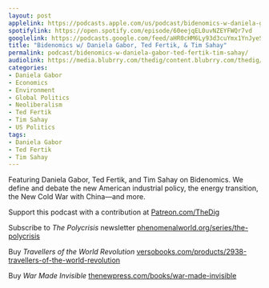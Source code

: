 ```yaml
---
layout: post
applelink: https://podcasts.apple.com/us/podcast/bidenomics-w-daniela-gabor-ted-fertik-tim-sahay/id1043245989?i=1000621928996
spotifylink: https://open.spotify.com/episode/60eejqEL0uvNZEYFWQr7vd
googlelink: https://podcasts.google.com/feed/aHR0cHM6Ly93d3cuYmx1YnJyeS5jb20vZmVlZHMvdGhlZGlnLnhtbA/episode/aHR0cHM6Ly90aGVkaWcuYmx1YnJyeS5uZXQvP3A9MjQ0Mw?sa=X&ved=0CAUQkfYCahcKEwi44f7r1b-AAxUAAAAAHQAAAAAQNg
title: "Bidenomics w/ Daniela Gabor, Ted Fertik, & Tim Sahay"
permalink: podcast/bidenomics-w-daniela-gabor-ted-fertik-tim-sahay/
audiolink: https://media.blubrry.com/thedig/content.blubrry.com/thedig/The_Dig-EP_411-Bidenomics.mp3
categories:
- Daniela Gabor
- Economics
- Environment
- Global Politics
- Neoliberalism
- Ted Fertik
- Tim Sahay
- US Politics
tags:
- Daniela Gabor
- Ted Fertik
- Tim Sahay
---
```


Featuring Daniela Gabor, Ted Fertik, and Tim Sahay on Bidenomics. We define and debate the new American industrial policy, the energy transition, the New Cold War with China—and more.

Support this podcast with a contribution at [Patreon.com/TheDig](http://Patreon.com/TheDig)

Subscribe to *The Polycrisis* newsletter [phenomenalworld.org/series/the-polycrisis](http://phenomenalworld.org/series/the-polycrisis)

Buy *Travellers of the World Revolution* [versobooks.com/products/2938-travellers-of-the-world-revolution](http://versobooks.com/products/2938-travellers-of-the-world-revolution)

Buy *War Made Invisible* [thenewpress.com/books/war-made-invisible](http://thenewpress.com/books/war-made-invisible)

